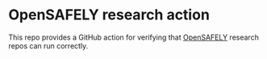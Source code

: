 # OpenSAFELY research action

This repo provides a GitHub action for verifying that [OpenSAFELY](https://docs.opensafely.org/) research repos can run correctly.
